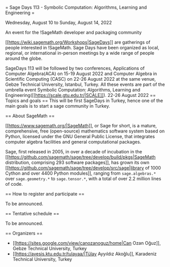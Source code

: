 = Sage Days 113 - Symbolic Computation: Algorithms, Learning and Engineering =

Wednesday, August 10 to Sunday, August 14, 2022

An event for the !SageMath developer and packaging community

[[https://wiki.sagemath.org/Workshops|SageDays]] are gatherings of people interested in !SageMath. Sage Days have been organized as local, regional, or international in-person meetings by a wide range of people around the globe. 

SageDays 113 will be followed by two conferences, Applications of Computer Algebra(ACA) on 15-19 August 2022 and Computer Algebra in Scientific Computing (CASC) on 22-26 August 2022 at the same venue, Gebze Technical University, Istanbul, Turkey. All these events are part of the umbrella event Symbolic Computation: Algorithms, Learning and Engineering([[https://scale.gtu.edu.tr/|SCALE]]).
22-26 August 2022
== Topics and goals ==
This will be first SageDays in Turkey, hence one of the main goals is to start a sage community in Turkey. 

== About SageMath ==

[[https://www.sagemath.org/|SageMath]], or Sage for short, is a mature, comprehensive, free (open-source) mathematics software system based on Python, licensed under the GNU General Public License, that integrates computer algebra facilities and general computational packages. 

Sage, first released in 2005, in over a decade of incubation in the  [[https://github.com/sagemath/sage/tree/develop/build/pkgs|SageMath distribution, comprising 293 software packages]], has grown its own [[https://github.com/sagemath/sage/tree/develop/src/sage|library of 1000 Cython and over 4400 Python modules]], ranging from `sage.algebras.*` over `sage.geometry.*` to `sage.tensor.*`, with a total of over 2.2 million lines of code.  

== How to register and participate ==

To be announced.

== Tentative schedule ==

To be announced.

== Organizers ==

 * [[https://sites.google.com/view/canozanoguz/home|Can Ozan Oğuz]], Gebze Technical University, Turkey
 * [[https://avesis.ktu.edu.tr/tulayaa/|Tülay Ayyıldız Akoğlu]], Karadeniz Technical University, Turkey
